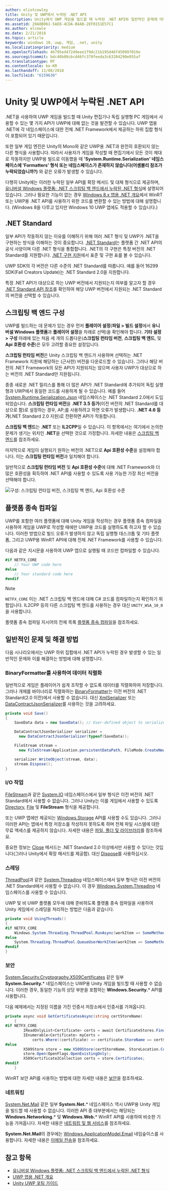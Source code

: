 ```yaml
---
author: eliotcowley
title: Unity 및 UWP에서 누락된 .NET API
description: Unity에서 UWP 게임을 빌드할 때 누락된 .NET API와 일반적인 문제에 대한 해결 방법에 대해 알아보세요.
ms.assetid: 28A8B061-5AE8-4CDA-B4AB-2EF0151E57C1
ms.author: elcowle
ms.date: 2/21/2018
ms.topic: article
keywords: windows 10, uwp, 게임, .net, unity
ms.localizationpriority: medium
ms.openlocfilehash: 4b795ed47249eee1f9dc21b195d46f450997019e
ms.sourcegitcommit: bdc40b08cbcd46fc379feeda3c63204290e055af
ms.translationtype: MT
ms.contentlocale: ko-KR
ms.lasthandoff: 11/08/2018
ms.locfileid: "6159630"
---
```

# <a name="missing-net-apis-in-unity-and-uwp"></a>Unity 및 UWP에서 누락된 .NET API

.NET을 사용하여 UWP 게임을 빌드할 때 Unity 편집기나 독립 실행형 PC 게임에서 사용할 수 있는 몇 가지 API가 UWP에 대해 없는 것을 발견할 수 있습니다. UWP 앱용 .NET에 각 네임스페이스에 대한 전체 .NET Framework에서 제공하는 하위 집합 형식이 포함되어 있기 때문입니다.

또한 일부 게임 엔진은 Unity의 Mono와 같은 UWP용 .NET과 완전히 호환되지 않는 다른 형식을 사용합니다. 따라서 사용자가 게임을 작성할 때 편집기에서 모든 것이 제대로 작동하지만 UWP용 빌드로 이동했을 때 **'System.Runtime.Serialization' 네임스페이스에 'Formatters' 형식 또는 네임스페이스가 존재하지 않습니다(어셈블리 참조가 누락되었습니까?)** 와 같은 오류가 발생할 수 있습니다.

다행히 Unity에는 이러한 누락된 일부 API를 확장 메서드 및 대체 형식으로 제공하며, [유니버설 Windows 플랫폼: .NET 스크립팅 백 엔드에서 누락된 .NET 형식](https://docs.unity3d.com/Manual/windowsstore-missingtypes.html)에 설명되어 있습니다. 그러나 필요한 기능이 없는 경우 [Windows 8.x 앱용 .NET 개요](https://msdn.microsoft.com/library/windows/apps/br230302)에서 WinRT 또는 UWP용 .NET API를 사용하기 위한 코드를 변환할 수 있는 방법에 대해 설명합니다. (Windows 8을 다루고 있지만 Windows 10 UWP 앱에도 적용할 수 있습니다.)

## <a name="net-standard"></a>.NET Standard

일부 API가 작동하지 않는 이유를 이해하기 위해 여러 .NET 형식 및 UWP가 .NET을 구현하는 방식을 이해하는 것이 중요합니다. [.NET Standard](https://docs.microsoft.com/dotnet/standard/net-standard)는 플랫폼 간 .NET API의 공식 사양이며 다른 .NET 형식을 통합합니다. .NET의 각 구현은 특정 버전의 .NET Standard를 지원합니다. [.NET 구현 지원](https://docs.microsoft.com/dotnet/standard/net-standard#net-implementation-support)에서 표준 및 구현 표를 볼 수 있습니다.

UWP SDK의 각 버전은 다른 수준의 .NET Standard를 따릅니다. 예를 들어 16299 SDK(Fall Creators Update)는 .NET Standard 2.0을 지원합니다.

특정 .NET API가 대상으로 하는 UWP 버전에서 지원되는지 여부를 알고자 할 경우 [.NET Standard API 참조](https://docs.microsoft.com/dotnet/api/index?view=netstandard-2.0)를 확인하여 해당 UWP 버전에서 지원되는 .NET Standard의 버전을 선택할 수 있습니다.

## <a name="scripting-backend-configuration"></a>스크립팅 백 엔드 구성

UWP를 빌드하는 데 문제가 있는 경우 먼저 **플레이어 설정**(**파일 > 빌드 설정**에서 **유니버설 Windows 플랫폼**과 **플레이어 설정**을 차례로 선택)을 확인해야 합니다. **기타 설정 > 구성** 아래에 있는 처음 세 개의 드롭다운(**스크립팅 런타임 버전**, **스크립팅 백 엔드**, 및 **Api 호환성 수준**)은 모두 고려할 중요한 설정입니다.

**스크립팅 런타임 버전**은 Unity 스크립팅 백 엔드가 사용하며 선택하는 .NET Framework 지원에 해당하는 (근사한) 버전을 다운로드할 수 있습니다. 그러나 해당 버전의 .NET Framework의 모든 API가 지원되지는 않으며 사용자 UWP가 대상으로 하는 버전의 .NET Standard만 지원됩니다.

종종 새로운 .NET 릴리스를 통해 더 많은 API가 .NET Standard에 추가되어 독립 실행형과 UWP에서 동일한 코드를 사용하게 될 수 있습니다. 예를 들어 [System.Runtime.Serialization.Json](https://docs.microsoft.com/dotnet/api/system.runtime.serialization.json) 네임스페이스는 .NET Standard 2.0에서 도입되었습니다. **스크립팅 런타임 버전**을 **.NET 3.5 등가**(이전 버전의 .NET Standard를 대상으로 함)로 설정하는 경우, AP;를 사용하려고 하면 오류가 발생합니다. **.NET 4.6 등가**(.NET Standard 2.0 지원)로 전환하면 API가 작동합니다.

**스크립팅 백 엔드**는 **.NET** 또는 **IL2CPP**일 수 있습니다. 이 항목에서는 여기에서 논의한 문제가 생기는 위치인 **.NET**을 선택한 것으로 가정합니다. 자세한 내용은 [스크립팅 백 엔드](https://docs.unity3d.com/Manual/windowsstore-scriptingbackends.html)를 참조하세요.

마지막으로 게임이 실행되기 원하는 버전의 .NET으로 **Api 호환성 수준**을 설정해야 합니다. 이는 **스크립팅 런타임 버전**과 일치해야 합니다.

일반적으로 **스크립팅 런타임 버전** 및 **Api 호환성 수준**에 대해 .NET Framework와 더 많은 호환성을 획득하여 .NET API를 사용할 수 있도록 사용 가능한 가장 최신 버전을 선택해야 합니다.

![구성: 스크립팅 런타임 버전, 스크립팅 백 엔드, Api 호환성 수준](images/missing-dot-net-apis-in-unity-1.png)

## <a name="platform-dependent-compilation"></a>플랫폼 종속 컴파일

UWP를 포함한 여러 플랫폼에 대해 Unity 게임을 작성하는 경우 플랫폼 종속 컴파일을 사용하여 게임을 UWP로 작성할 때에만 UWP용 코드를 실행하도록 하고자 할 수 있습니다. 이러한 방법으로 빌드 오류가 발생하지 않고 독립 실행형 데스크톱 및 기타 플랫폼, 그리고 UWP용 WinRT API에 대해 전체 .NET Framework를 사용할 수 있습니다.

다음과 같은 지시문을 사용하여 UWP 앱으로 실행될 때 코드만 컴파일할 수 있습니다.

```csharp
#if NETFX_CORE
    // Your UWP code here
#else
    // Your standard code here
#endif
```

> [!NOTE]
> `NETFX_CORE` 이는 .NET 스크립팅 백 엔드에 대해 C# 코드를 컴파일하는지 확인하기 위함입니다. IL2CPP 등의 다른 스크립팅 백 엔드를 사용하는 경우 대신 `UNITY_WSA_10_0`을 사용합니다.

플랫폼 종속 컴파일 지시어의 전체 목록 [플랫폼 종속 컴파일](https://docs.unity3d.com/Manual/PlatformDependentCompilation.html)을 참조하세요.

## <a name="common-issues-and-workarounds"></a>일반적인 문제 및 해결 방법

다음 시나리오에서는 UWP 하위 집합에서 .NET API가 누락된 경우 발생할 수 있는 일반적인 문제와 이를 해결하는 방법에 대해 설명합니다.

### <a name="data-serialization-using-binaryformatter"></a>BinaryFormatter를 사용하여 데이터 직렬화

일반적으로 게임은 플레이어가 쉽게 조작할 수 없도록 데이터를 직렬화하여 저장합니다. 그러나 개체를 바이너리로 직렬화하는 [BinaryFormatter](https://docs.microsoft.com/dotnet/api/system.runtime.serialization.formatters.binary.binaryformatter)는 이전 버전의 .NET Standard(2.0 이전)에서 사용할 수 없습니다. 대신 [XmlSerializer](https://docs.microsoft.com/dotnet/api/system.xml.serialization.xmlserializer) 또는 [DataContractJsonSerializer](https://docs.microsoft.com/dotnet/api/system.runtime.serialization.json.datacontractjsonserializer)를 사용하는 것을 고려하세요.

```csharp
private void Save()
{
    SaveData data = new SaveData(); // User-defined object to serialize

    DataContractJsonSerializer serializer = 
      new DataContractJsonSerializer(typeof(SaveData));

    FileStream stream = 
      new FileStream(Application.persistentDataPath, FileMode.CreateNew);

    serializer.WriteObject(stream, data);
    stream.Dispose();
}
```

### <a name="io-operations"></a>I/O 작업

[FileStream](https://docs.microsoft.com/dotnet/api/system.io.filestream)과 같은 [System.IO](https://docs.microsoft.com/dotnet/api/system.io) 네임스페이스에서 일부 형식은 이전 버전의 .NET Standard에서 사용할 수 없습니다. 그러나 Unity는 이를 게임에서 사용할 수 있도록 [Directory](https://docs.microsoft.com/dotnet/api/system.io.directory), [File](https://docs.microsoft.com/dotnet/api/system.io.file) 및 **FileStream** 형식을 제공합니다.

또는 UWP 앱에만 제공되는 [Windows.Storage](https://docs.microsoft.com/uwp/api/Windows.Storage) API를 사용할 수도 있습니다. 그러나 이러한 API는 앱에서 특정 저장소를 작성하지 못하도록 하며 전체 파일 시스템에 대한 무료 액세스를 제공하지 않습니다. 자세한 내용은 [파일, 폴더 및 라이브러리](https://docs.microsoft.com/windows/uwp/files/)를 참조하세요.

중요한 정보는 [Close](https://docs.microsoft.com/dotnet/api/system.io.stream.close) 메서드는 .NET Standard 2.0 이상에서만 사용할 수 있다는 것입니다(그러나 Unity에서 확장 메서드를 제공함). 대신 [Dispose](https://docs.microsoft.com/dotnet/api/system.io.stream.dispose)를 사용하십시오.

### <a name="threading"></a>스레딩

[ThreadPool](https://docs.microsoft.com/dotnet/api/system.threading.threadpool)과 같은 [System.Threading](https://docs.microsoft.com/dotnet/api/system.threading) 네임스페이스에서 일부 형식은 이전 버전의 .NET Standard에서 사용할 수 없습니다. 이 경우 [Windows.System.Threading](https://docs.microsoft.com/uwp/api/windows.system.threading) 네임스페이스를 사용할 수 있습니다.

UWP 및 비 UWP 플랫폼 모두에 대해 준비하도록 플랫폼 종속 컴파일을 사용하여 Unity 게임에서 스레딩을 처리하는 방법은 다음과 같습니다.

```csharp
private void UsingThreads()
{
#if NETFX_CORE
    Windows.System.Threading.ThreadPool.RunAsync(workItem => SomeMethod());
#else
    System.Threading.ThreadPool.QueueUserWorkItem(workItem => SomeMethod());
#endif
}
```

### <a name="security"></a>보안

[System.Security.Cryptography.X509Certificates](https://docs.microsoft.com/dotnet/api/system.security.cryptography.x509certificates?view=netstandard-2.0) 같은 일부 **System.Security.*** 네임스페이스는 UWP용 Unity 게임을 빌드할 때 사용할 수 없습니다. 이러한 경우, 동일한 기능의 상당 부분을 포함하는 **Windows.Security.*** API를 사용합니다.

다음 예제에서는 지정된 이름을 가진 인증서 저장소에서 인증서를 가져옵니다.

```cs
private async void GetCertificatesAsync(string certStoreName)
    {
#if NETFX_CORE
        IReadOnlyList<Certificate> certs = await CertificateStores.FindAllAsync();
        IEnumerable<Certificate> myCerts = 
            certs.Where((certificate) => certificate.StoreName == certStoreName);
#else
        X509Store store = new X509Store(certStoreName, StoreLocation.CurrentUser);
        store.Open(OpenFlags.OpenExistingOnly);
        X509Certificate2Collection certs = store.Certificates;
#endif
    }
```

WinRT 보안 API를 사용하는 방법에 대한 자세한 내용은 [보안](https://docs.microsoft.com/windows/uwp/security/)을 참조하세요.

### <a name="networking"></a>네트워킹

[System.Net.Mail](https://docs.microsoft.com/dotnet/api/system.net.mail?view=netstandard-2.0) 같은 일부 **System&period;Net.*** 네임스페이스 역시 UWP용 Unity 게임을 빌드할 때 사용할 수 없습니다. 이러한 API 중 대부분에서는 해당되는 **Windows.Networking.*** 및 **Windows.Web.*** WinRT API를 사용하여 비슷한 기능을 가져옵니다. 자세한 내용은 [네트워킹 및 웹 서비스](https://docs.microsoft.com/windows/uwp/networking/)를 참조하세요.

**System.Net.Mail**의 경우에는 [Windows.ApplicationModel.Email](https://docs.microsoft.com/uwp/api/windows.applicationmodel.email) 네임슾이스를 사용합니다. 자세한 내용은 [이메일 전송](https://docs.microsoft.com/windows/uwp/contacts-and-calendar/sending-email)을 참조하세요.

## <a name="see-also"></a>참고 항목

* [유니버설 Windows 플랫폼: .NET 스크립팅 백 엔드에서 누락된 .NET 형식](https://docs.unity3d.com/Manual/windowsstore-missingtypes.html)
* [UWP 앱용 .NET 개요](https://msdn.microsoft.com/library/windows/apps/br230302)
* [Unity UWP 포팅 가이드](https://unity3d.com/partners/microsoft/porting-guides)